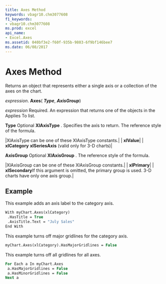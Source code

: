 ```yaml
---
title: Axes Method
keywords: vbagr10.chm3077608
f1_keywords:
- vbagr10.chm3077608
ms.prod: excel
api_name:
- Excel.Axes
ms.assetid: 040bf3e2-f60f-935b-9803-6f9bf146bee7
ms.date: 06/08/2017
---
```



# Axes Method

Returns an object that represents either a single axis or a collection of the axes on the chart.

 _expression_. **Axes**( **_Type_**,  **_AxisGroup_**)

 _expression_ Required. An expression that returns one of the objects in the Applies To list.

 **Type** Optional
 **XlAxisType**
. Specifies the axis to return. The reference style of the formula.


|XlAxisType can be one of these XlAxisType constants.|
| **xlValue**|
| **xlCategory** **xlSeriesAxis** (valid only for 3-D charts)|

 **AxisGroup** Optional
 **XlAxisGroup**
. The reference style of the formula.


|XlAxisGroup can be one of these XlAxisGroup constants.|
| **xlPrimary**|
| **xlSecondary**If this argument is omitted, the primary group is used. 3-D charts have only one axis group.|

## Example

This example adds an axis label to the category axis.


```vb
With myChart.Axes(xlCategory) 
 .HasTitle = True 
 .AxisTitle.Text = "July Sales" 
End With
```

This example turns off major gridlines for the category axis.




```vb
myChart.Axes(xlCategory).HasMajorGridlines = False
```

This example turns off all gridlines for all axes.




```vb
For Each a In myChart.Axes 
 a.HasMajorGridlines = False 
 a.HasMinorGridlines = False 
Next a
```



